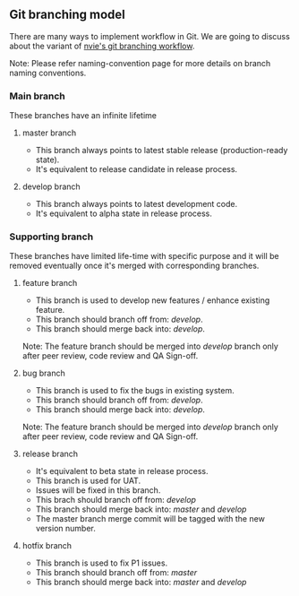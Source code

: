 ## Git branching model

There are many ways to implement workflow in Git. We are going to discuss about the variant of [nvie's git branching workflow](http://nvie.com/posts/a-successful-git-branching-model/).

Note: Please refer naming-convention page for more details on branch naming conventions.

### Main branch

These branches have an infinite lifetime

1. master branch
    
    * This branch always points to latest stable release (production-ready state). 
    * It's equivalent to release candidate in release process.
    
2. develop branch
    
    * This branch always points to latest development code.
    * It's equivalent to alpha state in release process.
        
### Supporting branch

These branches have limited life-time with specific purpose and it will be removed eventually once it's merged with corresponding branches.

1. feature branch
    
    * This branch is used to develop new features / enhance existing feature.
    * This branch should branch off from: *develop*.
    * This branch should merge back into: *develop*.

    Note: The feature branch should be merged into *develop* branch only after peer review, code review and QA Sign-off.
        
2. bug branch
    
    * This branch is used to fix the bugs in existing system.
    * This branch should branch off from: *develop*.
    * This branch should merge back into: *develop*.

    Note: The feature branch should be merged into *develop* branch only after peer review, code review and QA Sign-off.
        
3. release branch
    
    * It's equivalent to beta state in release process.
    * This branch is used for UAT.
    * Issues will be fixed in this branch. 
    * This brach should branch off from: *develop*
    * This branch should merge back into: *master* and *develop*
    * The master branch merge commit will be tagged with the new version number.
        
4. hotfix branch

    * This branch is used to fix P1 issues.
    * This branch should branch off from: *master*
    * This branch should merge back into: *master* and *develop*

